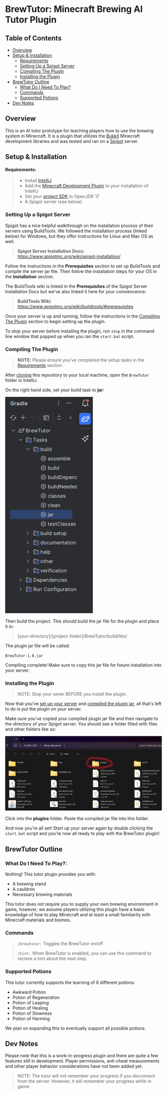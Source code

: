 # BrewTutor: Minecraft Brewing AI Tutor Plugin

## Table of Contents
  - [Overview](#overview)
  - [Setup & Installation](#setup--installation)
    - [Requirements](#requirements)
    - [Setting Up a Spigot Server](#setting-up-a-spigot-server)
    - [Compiling The Plugin](#compiling-the-plugin)
    - [Installing the Plugin](#installing-the-plugin)
  - [BrewTutor Outline](#brewtutor-outline)
    - [What Do I Need To Play?](#what-do-i-need-to-play)
    - [Commands](#commands)
    - [Supported Potions](#supported-potions)
  - [Dev Notes](#dev-notes)

## Overview
This is an AI tutor prototype for teaching players how to use the brewing system in Minecraft. It is a plugin that utilizes the [Bukkit](https://dev.bukkit.org/) Minecraft development libraries and was tested and ran on a [Spigot](https://www.spigotmc.org/) server.


## Setup & Installation

#### Requirements:
> - Install [IntelliJ](https://www.jetbrains.com/idea/)
> - Add the [Minecraft Development Plugin](https://plugins.jetbrains.com/plugin/8327-minecraft-development/versions#tabs) to your installation of IntelliJ
> - Set your [project SDK](https://www.jetbrains.com/help/idea/sdk.html#change-project-sdk) to OpenJDK 17 
> - A Spigot server (see below)


### Setting Up a Spigot Server
Spigot has a nice helpful walkthrough on the installation process of their servers using BuildTools. We followed the installation process (linked below) for Windows, but they offer instructions for Linux and Mac OS as well. 

> **Spigot Server Installation Docs:** https://www.spigotmc.org/wiki/spigot-installation/ 

Follow the instructions in the **Prerequisites** section to set up BuildTools and compile the server jar file. Then follow the installation steps for your OS in the **Installation** section. 

The BuildTools wiki is linked in the **Prerequisites** of the Spigot Server Installation Docs but we've also linked it here for your conviencence:

> **BuildTools Wiki:** https://www.spigotmc.org/wiki/buildtools/#prerequisites 

Once your server is up and running, follow the instructions in the [Compiling The Plugin](#Compiling-The-Plugin) section to begin setting up the plugin. 

To stop your server before installing the plugin, run <code>stop</code> in the command line window that popped up when you ran the <code>start.bat</code> script. 


### Compiling The Plugin

>**NOTE:** Please ensure you've completed the setup tasks in the [Requirements](#Requirements) section.

After [cloning](https://docs.github.com/en/repositories/creating-and-managing-repositories/cloning-a-repository) this repository to your local machine, open the <code>BrewTutor</code> folder in IntelliJ.

On the right hand side, set your build task to **jar**:

![build task is jar](image-1.png)

Then build the project. This should build the jar file for the plugin and place it in:

> [your-directory]/[project-folder]/BrewTutor/build/libs/

The plugin jar file will be called: 

<code>BrewTutor-1.0.jar</code>

Compiling complete! Make sure to copy this jar file for future installation into your server.

### Installing the Plugin

> NOTE: Stop your sever BEFORE you install the plugin.

Now that you've [set up your server](#setting-up-a-spigot-server) and [compiled the plugin jar](#compiling-the-plugin), all that's left to do is put the plugin on your server.

Make sure you've copied your compiled plugin jar file and then navigate to the directory of your Spigot server. You should see a folder filled with files and other folders like so: 

![Alt text](image-4.png)

Click into the **plugins** folder. Paste the compiled jar file into this folder. 

And now you're all set! Start up your server again by double clicking the <code>start.bat</code> script and you're now all ready to play with the BrewTutor plugin!


## BrewTutor Outline

### What Do I Need To Play?:
Nothing! This tutor plugin provides you with:
- A brewing stand
- A cauldron
- Necessary brewing materials

This tutor does not require you to supply your own brewing environment in game, however, we assume players utilizing this plugin have a basic knowledge of how to play Minecraft and at least a small familiarity with Minecraft materials and biomes.

### Commands
> <code>/brewtutor:</code> Toggles the BrewTutor on/off 
>
> <code>/hint:</code> When BrewTutor is enabled, you can use this command to recieve a hint about the next step. 

### Supported Potions
This tutor currently supports the learning of 6 different potions:
- Awkward Potion
- Potion of Regeneration
- Potion of Leaping
- Potion of Healing
- Potion of Slowness
- Potion of Harming

We plan on expanding this to eventually support all possible potions.

## Dev Notes
Please note that this is a work-in-progress plugin and there are quite a few features still in development. Player permissions, anti-cheat measurements and other player behavior considerations have not been added yet. 

> NOTE: The tutor will not remember your progress if you disconnect from the server. However, it will remember your progress while in game. 
